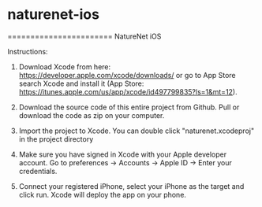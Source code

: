 # naturenet-ios
=======================
NatureNet iOS 

Instructions:

1. Download Xcode from here: https://developer.apple.com/xcode/downloads/ or go to App Store search Xcode and install it (App Store: https://itunes.apple.com/us/app/xcode/id497799835?ls=1&mt=12).
 
2. Download the source code of this entire project from Github. Pull or download the code as zip on your computer.

3. Import the project to Xcode. You can double click "naturenet.xcodeproj" in the project directory

4. Make sure you have signed in Xcode with your Apple developer account. Go to preferences -> Accounts -> Apple ID -> Enter your credentials.

5. Connect your registered iPhone, select your iPhone as the target and click run. Xcode will deploy the app on your phone.

```Swift
  
```
